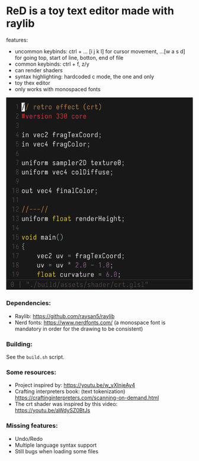 # ReD is a toy text editor made with raylib

features:
- uncommon keybinds: ctrl + ... [i j k l] for cursor movement, ...[w a s d] for going top, start of line, botton, end of file
- common keybinds: ctrl + f, z/y
- can render shaders
- syntax highlighting: hardcoded c mode, the one and only
- toy thex editor
- only works with monospaced fonts

![foto](./imagen4.png)

### Dependencies:
- Raylib: https://github.com/raysan5/raylib
- Nerd fonts: https://www.nerdfonts.com/ (a monospace font is mandatory in order for the drawing to be consistent)

### Building:
See the `build.sh` script.

### Some resources: 
- Project inspired by: https://youtu.be/w_yXlnjeAy4
- Crafting interpreters book: (text tokenization) https://craftinginterpreters.com/scanning-on-demand.html
- The crt shader was inspired by this video: https://youtu.be/aWdySZ0BtJs

### Missing features:
- Undo/Redo
- Multiple language syntax support
- Still bugs when loading some files
